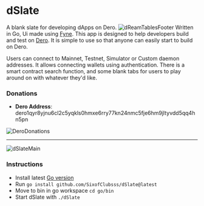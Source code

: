 # dSlate
A blank slate for developing dApps on Dero.
![dReamTablesFooter](https://user-images.githubusercontent.com/84689659/170848755-d2cb4933-df2b-46f9-80e6-4349621871a3.png)
Written in Go, Ui made using [Fyne](https://fyne.io/). This app is designed to help developers build and test on [Dero](https://dero.io/). It is simple to use so that anyone can easily start to build on Dero.

Users can connect to Mainnet, Testnet, Simulator or Custom daemon addresses. It allows connecting wallets using authentication. There is a smart contract search function, and some blank tabs for users to play around on with whatever they'd like. 
### Donations
- **Dero Address**: dero1qyr8yjnu6cl2c5yqkls0hmxe6rry77kn24nmc5fje6hm9jltyvdd5qq4hn5pn

![DeroDonations](https://user-images.githubusercontent.com/84689659/165414903-44164e7e-4277-44f8-b1fe-8d139f559db1.jpg)

---

![dSlateMain](https://user-images.githubusercontent.com/84689659/180616347-9567d87e-7444-44a8-b4d2-0078357bd1a9.png)

### Instructions
- Install latest [Go version](https://go.dev/doc/install)
- Run `go install github.com/SixofClubsss/dSlate@latest`
- Move to bin in go workspace `cd go/bin`
- Start dSlate with `./dSlate`
